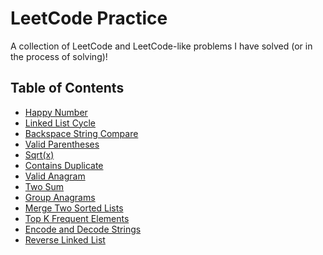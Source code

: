 # LeetCode Practice
A collection of LeetCode and LeetCode-like problems I have solved (or in the process of solving)!

## Table of Contents
- <a href="./leetcode/happyNumber.java">Happy Number</a> <br>
- <a href="./leetcode/linked_list_cycle.py">Linked List Cycle</a> <br>
- <a href="./leetcode/backspace_string_compare.py">Backspace String Compare</a> <br>
- <a href="./leetcode/validParentheses.js">Valid Parentheses</a> <br>
- <a href="./leetcode/my_sqrt.py">Sqrt(x)</a> <br>
- <a href="./leetcode/contains_duplicate.py">Contains Duplicate</a> <br>
- <a href="./leetcode/valid_anagram.py">Valid Anagram</a> <br>
- <a href="./leetcode/two_sum.py">Two Sum</a> <br>
- <a href="./leetcode/group_anagrams.py">Group Anagrams</a> <br>
- <a href="./leetcode/merge_two_sorted_lists.py">Merge Two Sorted Lists</a> <br>
- <a href="./leetcode/top_k_frequent_elements.py">Top K Frequent Elements</a> <br>
- <a href="./leetcode/encode_and_decode_strings.py">Encode and Decode Strings</a> <br>
- <a href="./leetcode/reverse_linked_list.py">Reverse Linked List</a> <br>